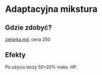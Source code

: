 # Adaptacyjna mikstura

## Gdzie zdobyć?

[zielarka.md](../../sklepy/zielarka.md "mention"), cena 250

## Efekty

Po użyciu leczy 50+20% maks. HP.
